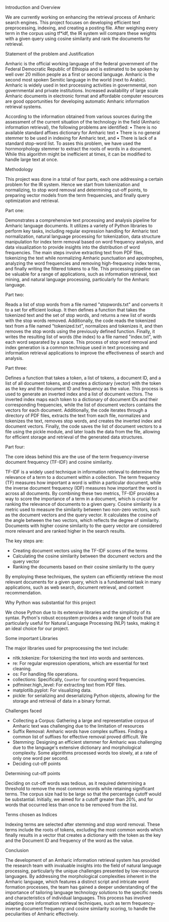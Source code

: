 Introduction and Overview

We are currently working on enhancing the retrieval process of Amharic search engines. This project focuses on developing efficient text preprocessing, indexing, and creating a posting file. After weighing every term in the corpus using tf*idf, the IR system will compare these weights with a given query using cosine similarity and rank the documents for retrieval.

Statement of the problem and Justification

Amharic is the official working language of the federal government of the Federal Democratic Republic of Ethiopia and is estimated to be spoken by well over 20 million people as a first or second language. Amharic is the second most spoken Semitic language in the world (next to Arabic). Amharic is widely used in text processing activities in governmental, non governmental and private institutions. Increased availability of large scale Amharic documents in electronic format and affordable computer resources are good opportunities for developing automatic Amharic information retrieval systems.

According to the information obtained from various sources during the assessment of the current situation of the technology in the field (Amharic information retrieval), the following problems are identified: 
• There is no available standard affixes dictionary for Amharic text 
 • There is no general stemmer to be used in indexing for Amharic text, and
 • There is lack of a standard stop-word list.
To asses this problem, we have used the hornmorphology stemmer to extract the roots of words in a document. While this algorithm might be inefficient at times, it can be modified to handle large text at once.

Methodology

This project was done in a total of four parts, each one addressing a certain problem for the IR system. Hence we start from tokenization and normalizing, to stop word removal and determining cut-off points, to preparing vector models from the term frequencies, and finally query optimization and retrieval. 






Part one:

Demonstrates a comprehensive text processing and analysis pipeline for Amharic language documents. It utilizes a variety of Python libraries to perform key tasks, including regular expression handling for Amharic text normalization, natural language processing for tokenization, data structure manipulation for index term removal based on word frequency analysis, and data visualization to provide insights into the distribution of word frequencies. The main steps involve extracting text from PDF files, tokenizing the text while normalizing Amharic punctuation and apostrophes, analyzing the word frequencies and removing high-frequency index terms, and finally writing the filtered tokens to a file. This processing pipeline can be valuable for a range of applications, such as information retrieval, text mining, and natural language processing, particularly for the Amharic language. 

Part two:

Reads a list of stop words from a file named "stopwords.txt" and converts it to a set for efficient lookup. It then defines a function that takes the tokenized text and the set of stop words, and returns a new list of words with the stop words removed. Additionally, the code reads the tokenized text from a file named "tokenized.txt", normalizes and tokenizes it, and then removes the stop words using the previously defined function. Finally, it writes the resulting list of words (the index) to a file named "index.txt", with each word separated by a space. This process of stop word removal and index generation is a common technique used in text processing and information retrieval applications to improve the effectiveness of search and analysis.


Part three:

Defines a function that takes a token, a list of tokens, a document ID, and a list of all document tokens, and creates a dictionary (vector) with the token as the key and the document ID and frequency as the value. This process is used to generate an inverted index and a list of document vectors. The inverted index maps each token to a dictionary of document IDs and their corresponding frequencies, while the list of document vectors contains the vectors for each document. Additionally, the code iterates through a directory of PDF files, extracts the text from each file, normalizes and tokenizes the text, removes stop words, and creates the inverted index and document vectors. Finally, the code saves the list of document vectors to a file using the pickle module, and later loads the data from the file, allowing for efficient storage and retrieval of the generated data structures.

Part four:

The core ideas behind this are the use of the term frequency-inverse document frequency (TF-IDF) and cosine similarity.

TF-IDF is a widely used technique in information retrieval to determine the relevance of a term to a document within a collection. The term frequency (TF) measures how important a word is within a particular document, while the inverse document frequency (IDF) measures how important the word is across all documents. By combining these two metrics, TF-IDF provides a way to score the importance of a term in a document, which is crucial for ranking the relevance of documents to a given query.
Cosine similarity is a metric used to measure the similarity between two non-zero vectors, such as the document vectors and the query vector. It calculates the cosine of the angle between the two vectors, which reflects the degree of similarity. Documents with higher cosine similarity to the query vector are considered more relevant and are ranked higher in the search results.

The key steps are:

-	Creating document vectors using the TF-IDF scores of the terms
-	Calculating the cosine similarity between the document vectors and the query vector
-	Ranking the documents based on their cosine similarity to the query

By employing these techniques, the system can efficiently retrieve the most relevant documents for a given query, which is a fundamental task in many applications, such as web search, document retrieval, and content recommendation.
                                                                                                                                                                                                                                                                                                                                                     
Why Python was substantial for this project

We chose Python due to its extensive libraries and the simplicity of its syntax. Python's robust ecosystem provides a wide range of tools that are particularly useful for Natural Language Processing (NLP) tasks, making it an ideal choice for our project.


Some important Libraries

The major libraries used for preprocessing the text include:
- nltk.tokenize: For tokenizing the text into words and sentences.
- re: For regular expression operations, which are essential for text cleaning.
- os: For handling file operations.
- collections: Specifically, `Counter` for counting word frequencies.
- pdfminer.high_level: For extracting text from PDF files.
- matplotlib.pyplot: For visualizing data.
- pickle: for serializing and deserializing Python objects, allowing for the storage and retrieval of data in a binary format.

Challenges faced
- Collecting a Corpus: Gathering a large and representative corpus of Amharic text was challenging due to the limitation of resources 
- Suffix Removal: Amharic words have complex suffixes. Finding a common list of suffixes for effective removal proved difficult. We 
- Stemming: Designing an efficient stemmer for Amharic was challenging due to the language's extensive dictionary and morphological complexity. Some algorithms processed words too slowly, at a rate of only one word per second. 
- Deciding cut-off points


Determining cut-off points

Deciding on cut-off words was tedious, as it required determining a threshold to remove the most common words while retaining significant terms. The corpus size had to be large so that the percentage cutoff would be substantial. Initially, we aimed for a cutoff greater than  20%, and for words that occurred less than once to be removed from the list.

Terms chosen as Indices 

Indexing terms are selected after stemming and stop word removal. These terms include the roots of tokens, excluding the most common words which finally results in a vector that creates a dictionary with the token as the key and the Document ID and frequency of the word as the value.

Conclusion  

The development of an Amharic information retrieval system has provided the research team with invaluable insights into the field of natural language processing, particularly the unique challenges presented by low-resource languages. By addressing the morphological complexities inherent in the Amharic language, which features a distinct script and intricate word formation processes, the team has gained a deeper understanding of the importance of tailoring language technology solutions to the specific needs and characteristics of individual languages. This process has involved adapting core information retrieval techniques, such as term frequency-inverse document frequency and cosine similarity scoring, to handle the peculiarities of Amharic effectively.
